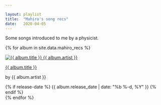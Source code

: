 ```yaml
---

layout: playlist
title:  "Mahiro's song recs"
date:   2020-04-05
---
```



Some songs introduced to me by a physicist.
<!--excerpt-->
{% for album in site.data.mahiro_recs %}
  <article>
    <a href="{{ album.url }}">
      <img src="{{ album.img }}" alt="{{ album.title }} {{ album.artist }}"/>
      <p>{{ album.title }}</p>
    </a>
    <p>by {{ album.artist }}</p>
    {% if release-date %}
      <span class="release-date">{{ album.release_date | date: "%b %-d, %Y" }}</span>
    {% endif %}
  </article>
{% endfor %}

